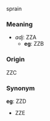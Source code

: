 sprain
### Meaning
+ _adj_: ZZA
    + __eg__: ZZB

### Origin

ZZC

### Synonym

__eg__: ZZD

+ ZZE


